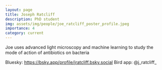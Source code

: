 ```yaml
---
layout: page
title: Joseph Ratcliff
description: PhD student
img: assets/img/people/joe_ratcliff_poster_profile.jpeg
importance: 4
category: current
---
```


Joe uses advanced light microscopy and machine learning to study the mode of action of antibiotics on bacteria

Bluesky: https://bsky.app/profile/jratcliff.bsky.social
Bird app: @j_ratcliff_
